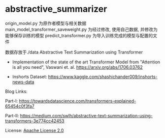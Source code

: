 # abstractive_summarizer

origin_model.py 为原作者模型与相关数据
main_model_transformer_saveweight.py 为经过修改, 使用自己数据, 并修改为能够保存训练的模型
predict_transformer.py 为导入训练完成的模型与配置的文件

数据存放于./data
Abstractive Text Summarization using Transformer

- Implementation of the state of the art Transformer Model from "Attention is all you need", Vaswani et. al.
  https://arxiv.org/abs/1706.03762

- Inshorts Dataset: https://www.kaggle.com/shashichander009/inshorts-news-data


Blog Links:

Part-I: https://towardsdatascience.com/transformers-explained-65454c0f3fa7

Part-II: https://medium.com/swlh/abstractive-text-summarization-using-transformers-3e774cc42453


License: [Apache License 2.0](https://github.com/rojagtap/abstractive_summarizer/blob/master/LICENSE)
